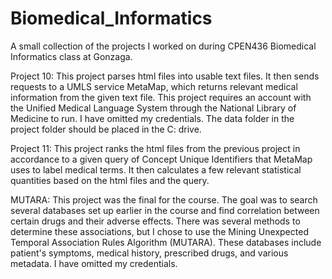 # Biomedical_Informatics
A small collection of the projects I worked on during CPEN436 Biomedical Informatics class at Gonzaga.


Project 10: This project parses html files into usable text files. It then sends requests to a UMLS service MetaMap, which returns relevant medical information from the given text file.
This project requires an account with the Unified Medical Language System through the National Library of Medicine to run. I have omitted my credentials. The data folder in the project folder should be placed in the C: drive.


Project 11: This project ranks the html files from the previous project in accordance to a given query of Concept Unique Identifiers that MetaMap uses to label medical terms. It then calculates a few relevant statistical quantities based on the html files and the query. 


MUTARA: This project was the final for the course. The goal was to search several databases set up earlier in the course and find correlation between certain drugs and their adverse effects. There was several methods to determine these associations, but I chose to use the Mining Unexpected Temporal Association Rules Algorithm (MUTARA). 
These databases include patient's symptoms, medical history, prescribed drugs, and various metadata. I have omitted my credentials.
